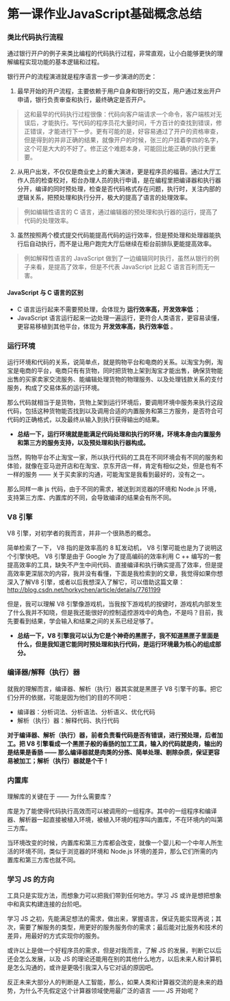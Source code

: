 # 第一课作业JavaScript基础概念总结

###  类比代码执行流程

通过银行开户的例子来类比编程的代码执行过程，非常直观，让小白能够更快的理解编程实现功能的基本逻辑和过程。





银行开户的流程演进就是程序语言一步一步演进的历史：
1. 最早开始的开户流程，主要依赖于用户自身和银行的交互，用户通过发出开户申请，银行负责审查和执行，最终确定是否开户。

> 这和最早的代码执行过程很像：代码向客户端请求一个命令，客户端核对无误后，才能执行。写代码的程序员花大量时间，千方百计的查找到错误，修正错误，才能进行下一步。更有可能的是，好容易通过了开户的资格审查，但是得到的并非正确的结果，就像开户的时候，张三的户挂着李四的名字，这个可是大大的不好了。修正这个难题本身，可能回比能正确的执行更重要。

2. 从用户出发，不仅仅是商业史上的重大演进，更是程序员的福音。通过大厅工作人员的检查校对，柜台办理人员的执行申请，是在编程里把编译器和执行器分开，编译的同时预处理，检查是否代码格式存在问题，执行时，关注内部的逻辑关系，把预处理和执行分开，极大的提高了语言的处理效率。

> 例如编辑性语言的  C 语言，通过编辑器的预处理和执行器的运行，提高了代码的处理效率。

3. 虽然按照两个模式提交代码能提高代码的运行效率，但是预处理和处理器能执行后自动执行，而不是让用户跑完大厅后继续在柜台前排队更能提高效率。

> 例如解释性语言的 JavaScript 做到了一边编辑同时执行，虽然从银行的例子来看，是提高了效率，但是不代表 JavaScript 比起 C 语言百利而无一害。

#### JavaScript 与 C 语言的区别
- C 语言运行起来不需要预处理，会体现为 **运行效率高，开发效率低** ；
- JavaScript 语言运行起来一边处理一遍运行，更符合人类语言，更容易读懂，更容易移植到其他平台，体现为 **开发效率高，执行效率低** 。

###  运行环境

运行环境和代码的关系，说简单点，就是购物平台和电商的关系。以淘宝为例，淘宝是电商的平台，电商只有有货物，同时把货物上架到淘宝才能出售，确保货物能出售的买家卖家交流服务、能编辑处理货物的物理服务、以及处理钱款关系的支付服务，构成了交易体系的运行环境。

那么代码就相当于是货物，货物上架到运行环境后，要调用环境中服务来执行这段代码，包括这种货物能否找到以及调用合适的内置服务和第三方服务，是否符合可代码的正确格式，以及最终从输入到执行获得输出的结果。

- **总结一下，运行环境就是能满足代码处理和执行的环境，环境本身由内置服务和第三方的服务支持，以及预处理和执行器构成。**

当然，购物平台不止淘宝一家，所以执行代码的工具在不同环境会有不同的服务和体验，就像在亚马逊开店和在淘宝、京东开店一样，肯定有相似之处，但是也有不一样的服务 —— 关于买卖家的沟通，可能淘宝是我看到最好的，没有之一。

那么同样一串 js 代码，由于不同的需求，被送到浏览器的环境和 Node.js 环境，支持第三方库、内置库的不同，会导致编译的结果会有所不同。



###  V8 引擎

 V8 引擎，对初学者的我而言，并非一个很熟悉的概念。

简单检索了一下， V8 指的是效率高的 8 缸发动机， V8 引擎可能也是为了说明这个引擎快吧。 V8 引擎是由于 Google 为了提高编码的效率利用 C ++ 编写的一套提高效率的工具，缺失不产生中间代码、直接编译和执行确实提高了效率，但是提高效率更深层次的内容，我并没有看懂，下面是我检索到的文章，我觉得如果你想深入了解V8 引擎，或者以后我想深入了解它，可以借助这篇文章：
http://blog.csdn.net/horkychen/article/details/7761199

但是，我可以理解 V8 引擎像游戏机，当我按下游戏机的按键时，游戏机内部发生了什么我并不知晓，但是我还能很好的控制遥控游戏中的角色，不是吗？目前，我先要看到结果，学会输入和结果之间的关系已经足够了。

- **总结一下，V8 引擎我可以认为它是个神奇的黑匣子，我不知道黑匣子里面是什么，但是我知道它能同时预处理和执行代码，是运行环境最为核心的组成部分。**

###  编译器/解释（执行）器

就我的理解而言，编译器、解析（执行）器其实就是黑匣子 V8 引擎干的事。把它们分开的依据，可能是因为他们的目的不同吧：

- 编译器：分析词法、分析语法、分析语义、优化代码
- 解析（执行）器：解释代码、执行代码

**对于编译器、解析（执行）器，前者负责看代码是否有错误，进行预处理，后者加工。把 V8 引擎看成一个黑匣子般的香肠的加工工具，输入的代码就是肉，输出的是结果是香肠 —— 那么编译器就是肉类的分拣、简单处理、剔除杂质，保证更容易被加工；解析（执行）器就是个干！**

###  内置库

理解库的关键在于 —— 为什么需要库？

库是为了能使得代码执行高效而可以被调用的一组程序。其中的一组程序和编译器、解析器一起直接被植入环境，被植入环境的程序叫内置库，不在环境内的叫第三方库。

当环境改变的时候，内置库和第三方库都会改变，就像一个婴儿和一个中年人所生活的环境不同，类似于浏览器的环境和 Node.js 环境的差异，那么它们所需的内置库和第三方库也就不同。

### 学习 JS 的方向

工具只是实现方法，而想象力可以把我们带到任何地方。学习 JS 或许是想把想象中和真实构建连接的台阶吧。

学习 JS 之初，先能满足想法的需求，做出来，掌握语言，保证先能实现再说；其次，需要了解服务的类型，用更好的服务服务你的需求；最后能对比服务和技术的差异，用最好的方式实现你的服务。

或许以上是做一个好程序员的需求，但是对我而言，了解 JS 的发展，判断它以后还会怎么发展，以及 JS 的理论还能用在别的其他什么地方，以后未来人和计算机是怎么沟通的，或许是更吸引我深入与它对话的原因吧。

反正未来大部分人的判断是人工智能，那么，如果人类和计算器交流的是未来的趋势，为什么不先假定这个计算器领域使用最广泛的语言 —— JS 开始呢？
